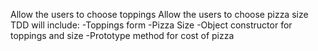 Allow the users to choose toppings
Allow the users to choose pizza size
TDD will include:
  -Toppings form
  -Pizza Size
  -Object constructor for toppings and size
  -Prototype method for cost of pizza